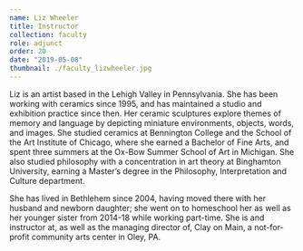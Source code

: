 ```yaml
---
name: Liz Wheeler
title: Instructor
collection: faculty
role: adjunct
order: 20
date: "2019-05-08"
thumbnail: ./faculty_lizwheeler.jpg
---
```


Liz is an artist based in the Lehigh Valley in Pennsylvania. She has been working with ceramics since 1995, and has maintained a studio and exhibition practice since then. Her ceramic sculptures explore themes of memory and language by depicting miniature environments, objects, words, and images. She studied ceramics at Bennington College and the School of the Art Institute of Chicago, where she earned a Bachelor of Fine Arts, and spent three summers at the Ox-Bow Summer School of Art in Michigan. She also studied philosophy with a concentration in art theory at Binghamton University, earning a Master’s degree in the Philosophy, Interpretation and Culture department.

She has lived in Bethlehem since 2004, having moved there with her husband and newborn daughter; she went on to homeschool her as well as her younger sister from 2014-18 while working part-time. She is and instructor at, as well as the managing director of, Clay on Main, a not-for-profit community arts center in Oley, PA.

